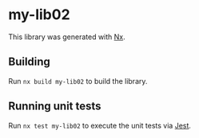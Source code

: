# my-lib02

This library was generated with [Nx](https://nx.dev).

## Building

Run `nx build my-lib02` to build the library.

## Running unit tests

Run `nx test my-lib02` to execute the unit tests via [Jest](https://jestjs.io).
